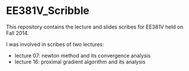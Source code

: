 EE381V_Scribble
===============

This repository contains the lecture and slides scribes for EE381V held on Fall 2014. 

I was involved in scribes of two lectures:
   - lecture 07: newton method and its convergence analysis
   - lecture 16: proximal gradient algorithm and its analysis 
